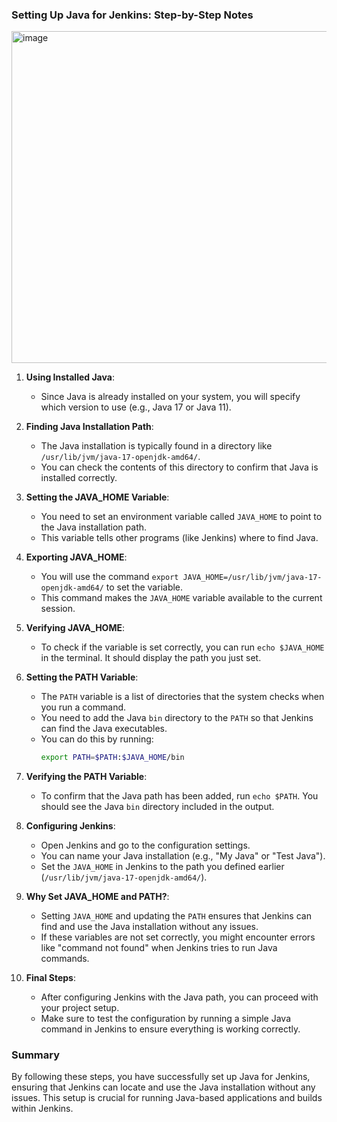 ### Setting Up Java for Jenkins: Step-by-Step Notes

<img width="531" alt="image" src="https://github.com/user-attachments/assets/ca10ea6f-9b25-48f4-a9b5-48ae4d22b53a" />


1. **Using Installed Java**:
   - Since Java is already installed on your system, you will specify which version to use (e.g., Java 17 or Java 11).

2. **Finding Java Installation Path**:
   - The Java installation is typically found in a directory like `/usr/lib/jvm/java-17-openjdk-amd64/`.
   - You can check the contents of this directory to confirm that Java is installed correctly.

3. **Setting the JAVA_HOME Variable**:
   - You need to set an environment variable called `JAVA_HOME` to point to the Java installation path.
   - This variable tells other programs (like Jenkins) where to find Java.

4. **Exporting JAVA_HOME**:
   - You will use the command `export JAVA_HOME=/usr/lib/jvm/java-17-openjdk-amd64/` to set the variable.
   - This command makes the `JAVA_HOME` variable available to the current session.

5. **Verifying JAVA_HOME**:
   - To check if the variable is set correctly, you can run `echo $JAVA_HOME` in the terminal. It should display the path you just set.

6. **Setting the PATH Variable**:
   - The `PATH` variable is a list of directories that the system checks when you run a command.
   - You need to add the Java `bin` directory to the `PATH` so that Jenkins can find the Java executables.
   - You can do this by running:
     ```bash
     export PATH=$PATH:$JAVA_HOME/bin
     ```

7. **Verifying the PATH Variable**:
   - To confirm that the Java path has been added, run `echo $PATH`. You should see the Java `bin` directory included in the output.

8. **Configuring Jenkins**:
   - Open Jenkins and go to the configuration settings.
   - You can name your Java installation (e.g., "My Java" or "Test Java").
   - Set the `JAVA_HOME` in Jenkins to the path you defined earlier (`/usr/lib/jvm/java-17-openjdk-amd64/`).

9. **Why Set JAVA_HOME and PATH?**:
   - Setting `JAVA_HOME` and updating the `PATH` ensures that Jenkins can find and use the Java installation without any issues.
   - If these variables are not set correctly, you might encounter errors like "command not found" when Jenkins tries to run Java commands.

10. **Final Steps**:
    - After configuring Jenkins with the Java path, you can proceed with your project setup.
    - Make sure to test the configuration by running a simple Java command in Jenkins to ensure everything is working correctly.

### Summary
By following these steps, you have successfully set up Java for Jenkins, ensuring that Jenkins can locate and use the Java installation without any issues. This setup is crucial for running Java-based applications and builds within Jenkins.
